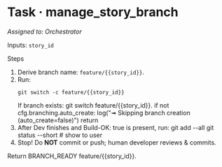 # Task · manage_story_branch
_Assigned to: Orchestrator_

Inputs: `story_id`

Steps
1. Derive branch name: `feature/{{story_id}}`.
2. Run:
   ```shell
   git switch -c feature/{{story_id}}
   ```
   If branch exists: git switch feature/{{story_id}}.
   if not cfg.branching.auto_create:
        log(\"➟ Skipping branch creation (auto_create=false)\")
        return
3. After Dev finishes and Build-OK: true is present, run:
    git add --all
    git status --short  # show to user
4.	Stop! Do **NOT** commit or push; human developer reviews & commits.

Return BRANCH_READY feature/{{story_id}}.